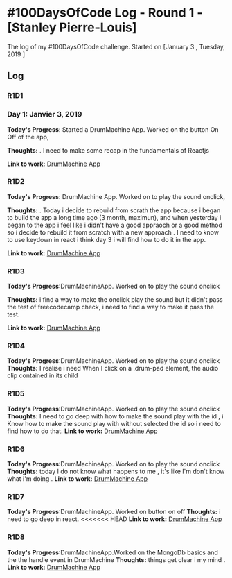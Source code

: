 # #100DaysOfCode Log - Round 1 - [Stanley Pierre-Louis]

The log of my #100DaysOfCode challenge. Started on [January 3 , Tuesday, 2019 ]

## Log

### R1D1 
### Day 1: Janvier 3, 2019


**Today's Progress**: Started a DrumMachine App. Worked on the button On Off  of the app,

**Thoughts:** . I need to make some recap in the fundamentals of Reactjs

**Link to work:** [DrumMachine App](https://github.com/pierrelstan/drum-machine)
### R1D2
**Today's Progress**:  DrumMachine App. Worked on to play the sound onclick,

**Thoughts:** . Today i decide to rebuild from scrath the app because i began to build the app a  long time ago (3 month, maximun), and when yesterday i began  to the app i feel like i didn't have a good appraoch 
or a good method so i decide to rebuild it from scratch with a new approach . 
I need to know to use keydown in react i think day 3 i will find how to do it in the app.

**Link to work:** [DrumMachine App](https://github.com/pierrelstan/drum-machine)
### R1D3
**Today's Progress**:DrumMachineApp. Worked on to play the sound onclick

**Thoughts:**  i find a way to make the onclick play  the sound but it didn't pass the test of freecodecamp check, i need to find a way to make it pass the test.

**Link to work:** [DrumMachine App](https://github.com/pierrelstan/drum-machine)

### R1D4
**Today's Progress**:DrumMachineApp. Worked on to play the sound onclick
**Thoughts:**  I  realise i need When I click on a .drum-pad element, the audio clip contained in its child <audio> element should be triggered. 

### R1D5 
**Today's Progress**:DrumMachineApp. Worked on to play the sound onclick
**Thoughts:**  I need to go deep with how to  make the sound play with the id , i Know how to make  the sound play  with without
selected the id so i need to find how to do that.
**Link to work:** [DrumMachine App](https://github.com/pierrelstan/drum-machine)

### R1D6
**Today's Progress**:DrumMachineApp. Worked on to play the sound onclick
**Thoughts:**  today I do not know what happens to me , it's like I'm don't know what i'm doing .
**Link to work:** [DrumMachine App](https://github.com/pierrelstan/drum-machine)

### R1D7
**Today's Progress**:DrumMachineApp. Worked on button on off
**Thoughts:** i need to go deep in react.
<<<<<<< HEAD
**Link to work:** [DrumMachine App](https://github.com/pierrelstan/drum-machine)

### R1D8
**Today's Progress**:DrumMachineApp.Worked on the MongoDb basics  and the the handle event in DrumMachine
**Thoughts:**  things get clear i my mind .
**Link to work:** [DrumMachine App](https://github.com/pierrelstan/drum-machine)